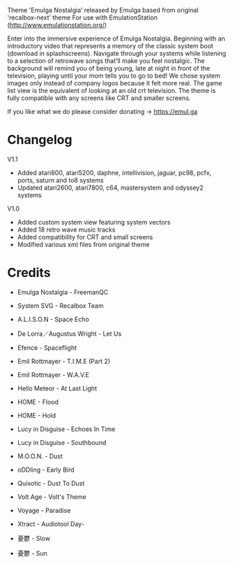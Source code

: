 Theme 'Emulga Nostalgia’ released by Emulga based from original 'recalbox-next’ theme
For use with EmulationStation (http://www.emulationstation.org/)

Enter into the immersive experience of Emulga Nostalgia. Beginning with an introductory video that represents a memory of the classic system boot (download in splashscreens). Navigate through your systems while listening to a selection of retrowave songs that’ll make you feel nostalgic. The background will remind you of being young, late at night in front of the television, playing until your mom tells you to go to bed! We chose system images only instead of company logos because it felt more real. The game list view is the equivalent of looking at an old crt television. The theme is fully compatible with any screens like CRT and smaller screens.

If you like what we do please consider donating -> https://emul.ga

Changelog
=========

V1.1

- Added atari800, atari5200, daphne, intellivision, jaguar, pc98, pcfx, ports, saturn and to8 systems
- Updated atari2600, atari7800, c64, mastersystem and odyssey2 systems

V1.0

- Added custom system view featuring system vectors
- Added 18 retro wave music tracks
- Added compatibility for CRT and small screens
- Modified various xml files from original theme


Credits
=======
- Emulga Nostalgia - FreemanQC
- System SVG - Recalbox Team

- A.L.I.S.O.N - Space Echo
- De Lorra／Augustus Wright - Let Us
- Efence - Spaceflight
- Emil Rottmayer - T.I.M.E (Part 2)
- Emil Rottmayer - W.A.V.E
- Hello Meteor - At Last Light
- HOME - Flood
- HOME - Hold
- Lucy in Disguise - Echoes In Time
- Lucy in Disguise - Southbound
- M.O.O.N. - Dust
- oDDling - Early Bird
- Quixotic - Dust To Dust
- Volt Age - Volt's Theme
- Voyage - Paradise
- Xtract - Audiotool Day-
- 憂鬱 - Slow
- 憂鬱 - Sun
